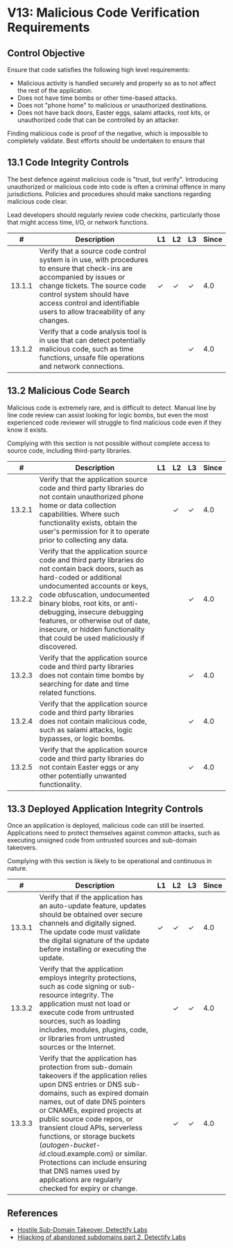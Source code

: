 # V13: Malicious Code Verification Requirements

## Control Objective

Ensure that code satisfies the following high level requirements:

* Malicious activity is handled securely and properly so as to not affect the rest of the application.
* Does not have time bombs or other time-based attacks.
* Does not "phone home" to malicious or unauthorized destinations.
* Does not have back doors, Easter eggs, salami attacks, root kits, or unauthorized code that can be controlled by an attacker.

Finding malicious code is proof of the negative, which is impossible to completely validate. Best efforts should be undertaken to ensure that

## 13.1 Code Integrity Controls

The best defence against malicious code is "trust, but verify". Introducing unauthorized or malicious code into code is often a criminal offence in many jurisdictions. Policies and procedures should make sanctions regarding malicious code clear.

Lead developers should regularly review code checkins, particularly those that might access time, I/O, or network functions.

| # | Description | L1 | L2 | L3 | Since |
| --- | --- | --- | --- | -- | -- |
| 13.1.1 | Verify that a source code control system is in use, with procedures to ensure that check-ins are accompanied by issues or change tickets. The source code control system should have access control and identifiable users to allow traceability of any changes. | ✓ | ✓ | ✓ | 4.0 |
| 13.1.2 | Verify that a code analysis tool is in use that can detect potentially malicious code, such as time functions, unsafe file operations and network connections. | | | ✓ | 4.0 |

## 13.2 Malicious Code Search

Malicious code is extremely rare, and is difficult to detect. Manual line by line code review can assist looking for logic bombs, but even the most experienced code reviewer will struggle to find malicious code even if they know it exists.

Complying with this section is not possible without complete access to source code, including third-party libraries.

| # | Description | L1 | L2 | L3 | Since |
| --- | --- | --- | --- | -- | -- |
| 13.2.1 | Verify that the application source code and third party libraries do not contain unauthorized phone home or data collection capabilities. Where such functionality exists, obtain the user's permission for it to operate prior to collecting any data. |  | ✓ | ✓ | 4.0 |
| 13.2.2 | Verify that the application source code and third party libraries do not contain back doors, such as hard-coded or additional undocumented accounts or keys, code obfuscation, undocumented binary blobs, root kits, or anti-debugging, insecure debugging features, or otherwise out of date, insecure, or hidden functionality that could be used maliciously if discovered.  | | | ✓ | 4.0 |
| 13.2.3 | Verify that the application source code and third party libraries does not contain time bombs by searching for date and time related functions.  |  |  | ✓ | 4.0 |
| 13.2.4 | Verify that the application source code and third party libraries does not contain malicious code, such as salami attacks, logic bypasses, or logic bombs.  |  |  | ✓ | 4.0 |
| 13.2.5 | Verify that the application source code and third party libraries do not contain Easter eggs or any other potentially unwanted functionality. |  |  | ✓ | 4.0 |

## 13.3 Deployed Application Integrity Controls

Once an application is deployed, malicious code can still be inserted. Applications need to protect themselves against common attacks, such as executing unsigned code from untrusted sources and sub-domain takeovers. 

Complying with this section is likely to be operational and continuous in nature.

| # | Description | L1 | L2 | L3 | Since |
| --- | --- | --- | --- | -- | -- |
| 13.3.1 | Verify that if the application has an auto-update feature, updates should be obtained over secure channels and digitally signed. The update code must validate the digital signature of the update before installing or executing the update.  | ✓ | ✓ | ✓ | 4.0 |
| 13.3.2 | Verify that the application employs integrity protections, such as code signing or sub-resource integrity. The application must not load or execute code from untrusted sources, such as loading includes, modules, plugins, code, or libraries from untrusted sources or the Internet. |  | ✓ | ✓ | 4.0 |
| 13.3.3 | Verify that the application has protection from sub-domain takeovers if the application relies upon DNS entries or DNS sub-domains, such as expired domain names, out of date DNS pointers or CNAMEs, expired projects at public source code repos, or transient cloud APIs, serverless functions, or storage buckets (*autogen-bucket-id*.cloud.example.com) or similar. Protections can include ensuring that DNS names used by applications are regularly checked for expiry or change. |  | ✓ | ✓ | 4.0 |

## References

* [Hostile Sub-Domain Takeover, Detectify Labs](https://labs.detectify.com/2014/10/21/hostile-subdomain-takeover-using-herokugithubdesk-more/)
* [Hijacking of abandoned subdomains part 2, Detectify Labs](https://labs.detectify.com/2014/12/08/hijacking-of-abandoned-subdomains-part-2/)
